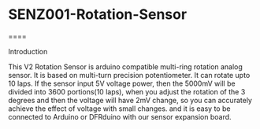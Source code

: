 # SENZ001-Rotation-Sensor
====

Introduction

This V2 Rotation Sensor is arduino compatible multi-ring rotation analog sensor. It is based on multi-turn precision potentiometer. It can rotate upto 10 laps. If the sensor input 5V voltage power, then the 5000mV will be divided into 3600 portions(10 laps), when you adjust the rotation of the 3 degrees and then the voltage will have 2mV change, so you can accurately achieve the effect of voltage with small changes. and it is easy to be connected to Arduino or DFRduino with our sensor expansion board. 
